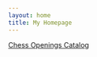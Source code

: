 ```yaml
---
layout: home
title: My Homepage
---
```


[Chess Openings Catalog](https://igorsta.github.io/Web_Pages/Task1/)